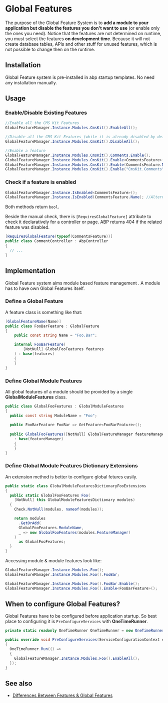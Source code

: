 # Global Features

The purpose of the Global Feature System is to **add a module to your application but disable the features you don't want to use** (or enable only the ones you need). Notice that the features are not determined on runtime, you must select the features **on development time**. Because it will not create database tables, APIs and other stuff for unused features, which is not possible to change then on the runtime.

## Installation

Global Feature system is pre-installed in abp startup templates. No need any installation manually.

## Usage

### Enable/Disable Existing Features

```csharp
//Enable all the CMS Kit Features
GlobalFeatureManager.Instance.Modules.CmsKit().EnableAll();

//Disable all the CMS Kit Features (while it is already disabled by default)
GlobalFeatureManager.Instance.Modules.CmsKit().DisableAll();

//Enable a feature
GlobalFeatureManager.Instance.Modules.CmsKit().Comments.Enable();
GlobalFeatureManager.Instance.Modules.CmsKit().Enable<CommentsFeature>(); //Alternative: use the feature class
GlobalFeatureManager.Instance.Modules.CmsKit().Enable(CommentsFeature.Name); //Alternative: use the feature name
GlobalFeatureManager.Instance.Modules.CmsKit().Enable("CmsKit.Comments"); //Alternative: Use magic string
```



### Check if a feature is enabled

```csharp
GlobalFeatureManager.Instance.IsEnabled<CommentsFeature>();
GlobalFeatureManager.Instance.IsEnabled(CommentsFeature.Name); //Alternative
```

Both methods return `bool`.

Beside the manual check, there is `[RequiresGlobalFeature]` attribute to check it declaratively for a controller or page. ABP returns 404 if the related feature was disabled.

```csharp
[RequiresGlobalFeature(typeof(CommentsFeature))]
public class CommentController : AbpController
{
  // ...
}
```



## Implementation

Global Feature system aims module based feature management . A module has to have own Global Features itself.

### Define a Global Feature

A feature class is something like that:

```csharp
[GlobalFeatureName(Name)]
public class FooBarFeature : GlobalFeature
{
    public const string Name = "Foo.Bar";

    internal FooBarFeature(
        [NotNull] GlobalFooFeatures features
    ) : base(features)
    {
    }
}
```

### Define Global Module Features

All global features of a module should be provided by a single **GlobalModuleFeatures** class.

```csharp
public class GlobalFooFeatures : GlobalModuleFeatures
{
  public const string ModuleName = "Foo";
  
  public FooBarFeature FooBar => GetFeature<FooBarFeature>();
  
  public GlobalFooFeatures([NotNull] GlobalFeatureManager featureManager)
    : base(featureManager)
    {
    }
}
```



### Define Global Module Features Dictionary Extensions

An extension method is better to configure global fetures easily. 

```csharp
public static class GlobalModuleFeaturesDictionaryFooExtensions
{
  public static GlobalFooFeatures Foo(
    [NotNull] this GlobalModuleFeaturesDictionary modules)
  {
    Check.NotNull(modules, nameof(modules));

    return modules
      .GetOrAdd(
      GlobalFooFeatures.ModuleName,
      _ => new GlobalFooFeatures(modules.FeatureManager)
    )
      as GlobalFooFeatures;
  }
}
```

Accessing module & module features look like:

```csharp
GlobalFeatureManager.Instance.Modules.Foo();
GlobalFeatureManager.Instance.Modules.Foo().FooBar;

GlobalFeatureManager.Instance.Modules.Foo().FooBar.Enable();
GlobalFeatureManager.Instance.Modules.Foo().Enable<FooBarFeature>();
```



## When to configure Global Features?

Global Features have to be configured before application startup. So best place to configuring it is `PreConfigureServices` with **OneTimeRunner**.

```csharp
private static readonly OneTimeRunner OneTimeRunner = new OneTimeRunner();

public override void PreConfigureServices(ServiceConfigurationContext context)
{
  OneTimeRunner.Run(() =>
  {
  	GlobalFeatureManager.Instance.Modules.Foo().EnableAll();
  });
}
```



## See also

- [Differences Between Features & Global Features](Differences-between-features-and-global-features.md)